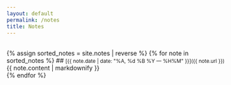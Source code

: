 ```yaml
---
layout: default
permalink: /notes
title: Notes
---
```


<br>
{% assign sorted_notes = site.notes | reverse %}
{% for note in sorted_notes %}
## <small>[{{ note.date | date: "%A, %d %B %Y — %H%M" }}]({{ note.url }})</small>
{{ note.content | markdownify }}<br>
{% endfor %}